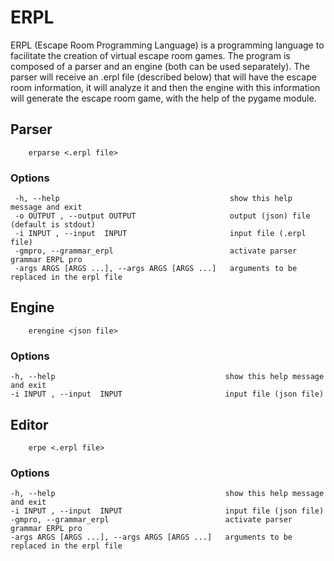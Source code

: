 # ERPL

ERPL (Escape Room Programming Language) is a programming language to facilitate the creation of virtual escape room games. The program is composed of a parser and an engine (both can be used separately). The parser will receive an .erpl file (described below) that will have the escape room information, it will analyze it and then the engine with this information will generate the escape room game, with the help of the pygame module.

## Parser

        erparse <.erpl file>

### Options

     -h, --help                                      show this help message and exit
     -o OUTPUT , --output OUTPUT                     output (json) file (default is stdout)
     -i INPUT , --input  INPUT                       input file (.erpl file)
     -gmpro, --grammar_erpl                          activate parser grammar ERPL pro
     -args ARGS [ARGS ...], --args ARGS [ARGS ...]   arguments to be replaced in the erpl file

## Engine

        erengine <json file>   

### Options

    -h, --help                                      show this help message and exit
    -i INPUT , --input  INPUT                       input file (json file)

## Editor

        erpe <.erpl file>

### Options

    -h, --help                                      show this help message and exit
    -i INPUT , --input  INPUT                       input file (json file)
    -gmpro, --grammar_erpl                          activate parser grammar ERPL pro
    -args ARGS [ARGS ...], --args ARGS [ARGS ...]   arguments to be replaced in the erpl file

